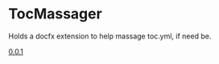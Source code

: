 # TocMassager
Holds a docfx extension to help massage toc.yml, if need be.

[0.0.1](https://github.com/saipramod/TocMassager/tree/0.0.1/plugins)
